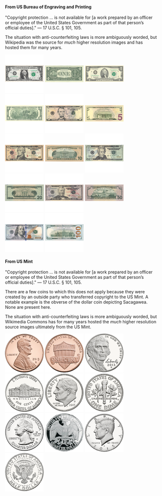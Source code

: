 #### From US Bureau of Engraving and Printing

"Copyright protection ... is not available for \[a work prepared by an officer or employee of the United States Government as part of that person’s official duties\]." — 17 U.S.C. § 101, 105.

The situation with anti-counterfeiting laws is more ambiguously worded, but Wikipedia was the source for _much_ higher resolution images and has hosted them for many years.

![Dollar Bill](dollarbill.png)
![Dollar Bill Reverse](dollarbill_reverse.png)
![2-dollar Bill](2dollarbill.png)
![2-dollar Bill Reverse](2dollarbill_reverse.png)
![5-dollar Bill](5dollarbill.png)
![5-dollar Bill Reverse](5dollarbill_reverse.png)
![10-dollar Bill](10dollarbill.png)
![10-dollar Bill Reverse](10dollarbill_reverse.png)
![20-dollar Bill](20dollarbill.png)
![20-dollar Bill Reverse](20dollarbill_reverse.png)
![50-dollar Bill](50dollarbill.png)
![50-dollar Bill Reverse](50dollarbill_reverse.png)
![100-dollar Bill](100dollarbill.png)
![100-dollar Bill Reverse](100dollarbill_reverse.png)

#### From US Mint

"Copyright protection ... is not available for \[a work prepared by an officer or employee of the United States Government as part of that person’s official duties\]." — 17 U.S.C. § 101, 105.

There are a few coins to which this does not apply because they were created by an outside party who transferred copyright to the US Mint. A notable example is the obverse of the dollar coin depicting Sacagawea. None are present here.  

The situation with anti-counterfeiting laws is more ambiguously worded, but Wikimedia Commons has for many years hosted the _much_ higher resolution source images ultimately from the US Mint.

![Penny](penny.png)
![Penny Reverse](penny_reverse.png)
![Nickel](nickel.png)
![Nickel Reverse](nickel_reverse.png)
![Dime](dime.png)
![Dime Reverse](dime_reverse.png)
![Quarter](quarter.png)
![Quarter Reverse](quarter_reverse.png)
![Half Dollar](halfdollar.png)
![Half Dollar Reverse](halfdollar_reverse.png)